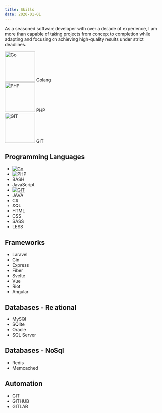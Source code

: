 ```yaml
---
title: Skills
date: 2020-01-01
---
```


As a seasoned software developer with over a decade of experience, I am more than capable of taking projects from concept to completion while adapting and focusing on achieving high-quality results under strict deadlines.

<div class="chip"> 
	<img src="https://unpkg.com/simple-icons@11.11.0/icons/go.svg" alt="Go" width="96" height="96"> 
	<span>Golang</span>
</div> 
<div class="chip"> 
	<img src="https://unpkg.com/simple-icons@11.11.0/icons/php.svg" alt="PHP" width="96" height="96"> 
	<span>PHP</span>
</div> 
<div class="chip"> 
	<img src="https://unpkg.com/simple-icons@11.11.0/icons/git.svg" alt="GIT" width="96" height="96"> 
	<span>GIT</span>
</div>

## Programming Languages

-   [![Go](https://img.shields.io/badge/PHP-f1f1f1?logo=go 'golang')](https://reglue4go.github.io)
-   ![PHP](https://img.shields.io/badge/PHP-f1f1f1?logo=php)
-   BASH
-   JavaScript
-   [![GIT](https://img.shields.io/badge/PHP-f1f1f1?logo=git 'git')](https://reglue4git.github.io)
-   JAVA
-   C#
-   SQL
-   HTML
-   CSS
-   SASS
-   LESS

## Frameworks

-   Laravel
-   Gin
-   Express
-   Fiber
-   Svelte
-   Vue
-   Riot
-   Angular

## Databases - Relational

-   MySQl
-   SQlite
-   Oracle
-   SQL Server

## Databases - NoSql

-   Redis
-   Memcached

## Automation

-   GIT
-   GITHUB
-   GITLAB
